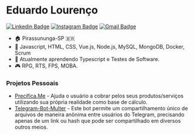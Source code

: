 # Eduardo Lourenço
[![Linkedin Badge](https://img.shields.io/badge/LinkedIn-0077B5?style=for-the-badge&logo=linkedin&logoColor=white)](https://www.linkedin.com/in/eduardovlourenco/)
[![Instagram Badge](https://img.shields.io/badge/Instagram-E4405F?style=for-the-badge&logo=instagram&logoColor=white)](https://www.instagram.com/3duardolourenco)
[![Gmail Badge](https://img.shields.io/badge/Gmail-D14836?style=for-the-badge&logo=gmail&logoColor=white)](mailto:eduardo.ryl@gmail.com)


- 🏠 Pirassununga-SP 🇧🇷
- 🌴 Javascript, HTML, CSS, Vue.js, Node.js, MySQL, MongoDB, Docker, Scrum
- 🌱 Atualmente aprendendo Typescript e Testes de Software.
- 🎮 RPG, RTS, FPS, MOBA.

### Projetos Pessoais
- [Precifica.Me](https://precifica-me.web.app/) - Ajuda o usuário a cobrar pelos seus produtos/serviços utilizando sua própria realidade como base de cálculo.
- [Telegram-Bot-Multer](https://github.com/eduardonot/telegram-bot-multer) - Este bot permite um compartilhamento único de arquivos de maneira anônima entre usuários do Telegram, precisando apenas de um link ou hash que pode ser compartilhado em diversos outros meios.

<!--
**eduardonot/eduardonot** is a ✨ _special_ ✨ repository because its `README.md` (this file) appears on your GitHub profile.

Here are some ideas to get you started:

- 🔭 I’m currently working on ...
- 🌱 I’m currently learning ...
- 👯 I’m looking to collaborate on ...
- 🤔 I’m looking for help with ...
- 💬 Ask me about ...
- 📫 How to reach me: ...
- 😄 Pronouns: ...
- ⚡ Fun fact: ...
-->
